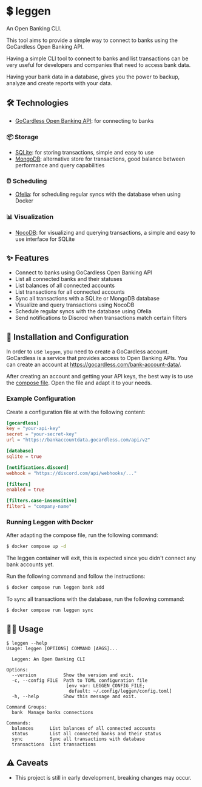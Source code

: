 # 💲 leggen

An Open Banking CLI.

This tool aims to provide a simple way to connect to banks using the GoCardless Open Banking API.

Having a simple CLI tool to connect to banks and list transactions can be very useful for developers and companies that need to access bank data.

Having your bank data in a database, gives you the power to backup, analyze and create reports with your data.

## 🛠️ Technologies
  - [GoCardless Open Banking API](https://developer.gocardless.com/bank-account-data/overview): for connecting to banks

  ### 📦 Storage
  - [SQLite](https://www.sqlite.org): for storing transactions, simple and easy to use
  - [MongoDB](https://www.mongodb.com/docs/): alternative store for transactions, good balance between performance and query capabilities

  ### ⏰ Scheduling
  - [Ofelia](https://github.com/mcuadros/ofelia): for scheduling regular syncs with the database when using Docker

  ### 📊 Visualization
  - [NocoDB](https://github.com/nocodb/nocodb): for visualizing and querying transactions, a simple and easy to use interface for SQLite

## ✨ Features
  - Connect to banks using GoCardless Open Banking API
  - List all connected banks and their statuses
  - List balances of all connected accounts
  - List transactions for all connected accounts
  - Sync all transactions with a SQLite or MongoDB database
  - Visualize and query transactions using NocoDB
  - Schedule regular syncs with the database using Ofelia
  - Send notifications to Discrod when transactions match certain filters

## 🚀 Installation and Configuration

In order to use `leggen`, you need to create a GoCardless account. GoCardless is a service that provides access to Open Banking APIs. You can create an account at https://gocardless.com/bank-account-data/.

After creating an account and getting your API keys, the best way is to use the [compose file](compose.yml). Open the file and adapt it to your needs.

### Example Configuration

Create a configuration file at with the following content:

```toml
[gocardless]
key = "your-api-key"
secret = "your-secret-key"
url = "https://bankaccountdata.gocardless.com/api/v2"

[database]
sqlite = true

[notifications.discord]
webhook = "https://discord.com/api/webhooks/..."

[filters]
enabled = true

[filters.case-insensitive]
filter1 = "company-name"
```

### Running Leggen with Docker

After adapting the compose file, run the following command:

```bash
$ docker compose up -d
```

The leggen container will exit, this is expected since you didn't connect any bank accounts yet.

Run the following command and follow the instructions:

```bash
$ docker compose run leggen bank add
```

To sync all transactions with the database, run the following command:

```bash
$ docker compose run leggen sync
```

## 👩‍🏫 Usage

```
$ leggen --help
Usage: leggen [OPTIONS] COMMAND [ARGS]...

  Leggen: An Open Banking CLI

Options:
  --version          Show the version and exit.
  -c, --config FILE  Path to TOML configuration file
                      [env var: LEGGEN_CONFIG_FILE;
                       default: ~/.config/leggen/config.toml]
  -h, --help         Show this message and exit.

Command Groups:
  bank  Manage banks connections

Commands:
  balances      List balances of all connected accounts
  status        List all connected banks and their status
  sync          Sync all transactions with database
  transactions  List transactions
```

## ⚠️ Caveats
  - This project is still in early development, breaking changes may occur.
